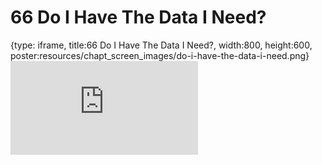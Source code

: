# 66 Do I Have The Data I Need?
 
{type: iframe, title:66 Do I Have The Data I Need?, width:800, height:600, poster:resources/chapt_screen_images/do-i-have-the-data-i-need.png}
![](https://datatrail-jhu.github.io/DataTrail/no_toc/do-i-have-the-data-i-need.html)
 

 
